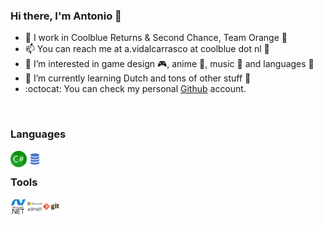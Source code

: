### Hi there, I'm Antonio 👋

- :wrench: I work in Coolblue Returns & Second Chance, Team Orange :jack_o_lantern:
- 📫 You can reach me at a.vidalcarrasco at coolblue dot nl :email:
- 👀 I’m interested in game design :video_game:, anime :japanese_ogre:, music :musical_keyboard: and languages :speech_balloon:
- 🌱 I’m currently learning Dutch and tons of other stuff :construction:
- :octocat: You can check my personal [Github][github] account.

<br />

### Languages

<img align="left" alt="C#" width="26px" src="https://raw.githubusercontent.com/github/explore/80688e429a7d4ef2fca1e82350fe8e3517d3494d/topics/csharp/csharp.png" />
<img align="left" alt="SQL" width="26px" src="https://raw.githubusercontent.com/github/explore/80688e429a7d4ef2fca1e82350fe8e3517d3494d/topics/sql/sql.png" />

<br />

### Tools
<img align="left" alt="dotnet" width="26px" src="https://raw.githubusercontent.com/devicons/devicon/master/icons/dot-net/dot-net-original-wordmark.svg" />
<img align="left" alt="ASP.NET" width="26px" src="https://raw.githubusercontent.com/github/explore/80688e429a7d4ef2fca1e82350fe8e3517d3494d/topics/aspnet/aspnet.png" />
<img align="left" alt="Git" width="26px" src="https://raw.githubusercontent.com/github/explore/80688e429a7d4ef2fca1e82350fe8e3517d3494d/topics/git/git.png" />

<br/>

[github]: https://github.com/ouro17

<!---
avidalcarrasco/avidalcarrasco is a ✨ special ✨ repository because its `README.md` (this file) appears on your GitHub profile.
You can click the Preview link to take a look at your changes.
--->
